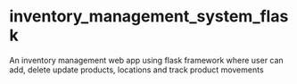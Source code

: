 # inventory_management_system_flask
An inventory management web app using flask framework where user can add, delete update products, locations and track product movements 
